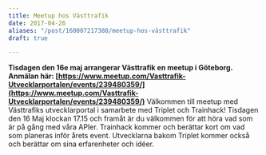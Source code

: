 ```yaml
---
title: Meetup hos Västtrafik
date: 2017-04-26
aliases: "/post/160007217388/meetup-hos-västtrafik"
draft: true

---
```


**Tisdagen den 16e maj arrangerar Västtrafik en meetup i Göteborg. Anmälan här: [https://www.meetup.com/Vasttrafik-Utvecklarportalen/events/239480359/](https://www.meetup.com/Vasttrafik-Utvecklarportalen/events/239480359/)**
Välkommen till meetup med Västtrafiks utvecklarportal i samarbete med Triplet och Trainhack!
Tisdagen den 16 Maj klockan 17.15 och framåt är du välkommen för att höra vad som är på gång med våra APIer. Trainhack kommer och berättar kort om vad som planeras inför årets event. Utvecklarna bakom Triplet kommer också och berättar om sina erfarenheter och idéer.
 
